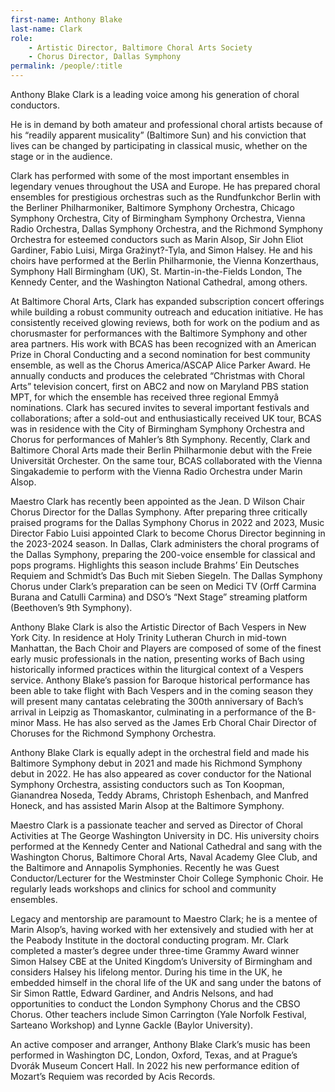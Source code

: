 ```yaml
---
first-name: Anthony Blake
last-name: Clark
role:
    - Artistic Director, Baltimore Choral Arts Society
    - Chorus Director, Dallas Symphony
permalink: /people/:title
---
```


Anthony Blake Clark is a leading voice among his generation of choral conductors.
 
He is in demand by both amateur and professional choral artists because of his “readily apparent musicality” (Baltimore Sun) and his conviction that lives can be changed by participating in classical music, whether on the stage or in the audience.
 
Clark has performed with some of the most important ensembles in legendary venues throughout the USA and Europe. He has prepared choral ensembles for prestigious orchestras such as the Rundfunkchor Berlin with the Berliner Philharmoniker, Baltimore Symphony Orchestra, Chicago Symphony Orchestra, City of Birmingham Symphony Orchestra, Vienna Radio Orchestra, Dallas Symphony Orchestra, and the Richmond Symphony Orchestra for esteemed conductors such as Marin Alsop, Sir John Eliot Gardiner, Fabio Luisi, Mirga Gražinyt?-Tyla, and Simon Halsey. He and his choirs have performed at the Berlin Philharmonie, the Vienna Konzerthaus, Symphony Hall Birmingham (UK), St. Martin-in-the-Fields London, The Kennedy Center, and the Washington National Cathedral, among others.
 
At Baltimore Choral Arts, Clark has expanded subscription concert offerings while building a robust community outreach and education initiative. He has consistently received glowing reviews, both for work on the podium and as chorusmaster for performances with the Baltimore Symphony and other area partners. His work with BCAS has been recognized with an American Prize in Choral Conducting and a second nomination for best community ensemble, as well as the Chorus America/ASCAP Alice Parker Award. He annually conducts and produces the celebrated “Christmas with Choral Arts” television concert, first on ABC2 and now on Maryland PBS station MPT, for which the ensemble has received three regional Emmyâ nominations. Clark has secured invites to several important festivals and collaborations; after a sold-out and enthusiastically received UK tour, BCAS was in residence with the City of Birmingham Symphony Orchestra and Chorus for performances of Mahler’s 8th Symphony. Recently, Clark and Baltimore Choral Arts made their Berlin Philharmonie debut with the Freie Universität Orchester. On the same tour, BCAS collaborated with the Vienna Singakademie to perform with the Vienna Radio Orchestra under Marin Alsop.

Maestro Clark has recently been appointed as the Jean. D Wilson Chair Chorus Director for the Dallas Symphony. After preparing three critically praised programs for the Dallas Symphony Chorus in 2022 and 2023, Music Director Fabio Luisi appointed Clark to become Chorus Director beginning in the 2023-2024 season. In Dallas, Clark administers the choral programs of the Dallas Symphony, preparing the 200-voice ensemble for classical and pops programs. Highlights this season include Brahms’ Ein Deutsches Requiem and Schmidt’s Das Buch mit Sieben Siegeln. The Dallas Symphony Chorus under Clark’s preparation can be seen on Medici TV (Orff Carmina Burana and Catulli Carmina) and DSO’s “Next Stage” streaming platform (Beethoven’s 9th Symphony).
 
Anthony Blake Clark is also the Artistic Director of Bach Vespers in New York City. In residence at Holy Trinity Lutheran Church in mid-town Manhattan, the Bach Choir and Players are composed of some of the finest early music professionals in the nation, presenting works of Bach using historically informed practices within the liturgical context of a Vespers service. Anthony Blake’s passion for Baroque historical performance has been able to take flight with Bach Vespers and in the coming season they will present many cantatas celebrating the 300th anniversary of Bach’s arrival in Leipzig as Thomaskantor, culminating in a performance of the B-minor Mass. He has also served as the James Erb Choral Chair Director of Choruses for the Richmond Symphony Orchestra.
 
Anthony Blake Clark is equally adept in the orchestral field and made his Baltimore Symphony debut in 2021 and made his Richmond Symphony debut in 2022. He has also appeared as cover conductor for the National Symphony Orchestra, assisting conductors such as Ton Koopman, Gianandrea Noseda, Teddy Abrams, Christoph Eshenbach, and Manfred Honeck, and has assisted Marin Alsop at the Baltimore Symphony.
 
Maestro Clark is a passionate teacher and served as Director of Choral Activities at The George Washington University in DC. His university choirs performed at the Kennedy Center and National Cathedral and sang with the Washington Chorus, Baltimore Choral Arts, Naval Academy Glee Club, and the Baltimore and Annapolis Symphonies. Recently he was Guest Conductor/Lecturer for the Westminster Choir College Symphonic Choir. He regularly leads workshops and clinics for school and community ensembles.
 
Legacy and mentorship are paramount to Maestro Clark; he is a mentee of Marin Alsop’s, having worked with her extensively and studied with her at the Peabody Institute in the doctoral conducting program. Mr. Clark completed a master’s degree under three-time Grammy Award winner Simon Halsey CBE at the United Kingdom’s University of Birmingham and considers Halsey his lifelong mentor. During his time in the UK, he embedded himself in the choral life of the UK and sang under the batons of Sir Simon Rattle, Edward Gardiner, and Andris Nelsons, and had opportunities to conduct the London Symphony Chorus and the CBSO Chorus. Other teachers include Simon Carrington (Yale Norfolk Festival, Sarteano Workshop) and Lynne Gackle (Baylor University).
 
An active composer and arranger, Anthony Blake Clark’s music has been performed in Washington DC, London, Oxford, Texas, and at Prague’s Dvorák Museum Concert Hall. In 2022 his new performance edition of Mozart’s Requiem was recorded by Acis Records.